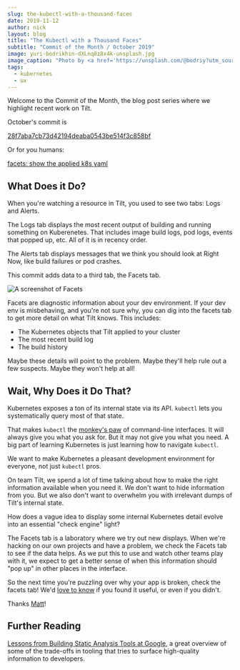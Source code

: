 ```yaml
---
slug: the-kubectl-with-a-thousand-faces
date: 2019-11-12
author: nick
layout: blog
title: "The Kubectl with a Thousand Faces"
subtitle: "Commit of the Month / October 2019"
image: yuri-bodrikhin-dXLnq8z8x4k-unsplash.jpg
image_caption: "Photo by <a href='https://unsplash.com/@bodriy?utm_source=unsplash&utm_medium=referral&utm_content=creditCopyText'>Yuri Bodrikhin</a> on <a href='https://unsplash.com/backgrounds/art/diamond?utm_source=unsplash&utm_medium=referral&utm_content=creditCopyText'>Unsplash</a>"
tags:
  - kubernetes
  - ux
---
```


Welcome to the Commit of the Month, the blog post series where we highlight
recent work on Tilt.

October's commit is

[28f7aba7cb73d42194deaba0543be514f3c858bf](https://github.com/windmilleng/tilt/commit/28f7aba7cb73d42194deaba0543be514f3c858bf)

Or for you humans:

[facets: show the applied k8s yaml](https://github.com/windmilleng/tilt/pull/2440)

## What Does it Do?

When you're watching a resource in Tilt, you used to see two tabs: Logs and Alerts.

The Logs tab displays the most recent output of building and running something
on Kuberenetes. That includes image build logs, pod logs, events that popped up,
etc. All of it is in recency order.

The Alerts tab displays messages that we think you should look at Right Now,
like build failures or pod crashes.

This commit adds data to a third tab, the Facets tab.

![A screenshot of Facets](/assets/images/the-kubectl-with-a-thousand-faces/facet-screenshot.png)

Facets are diagnostic information about your dev environment. If your dev env is
misbehaving, and you're not sure why, you can dig into the facets tab to get
more detail on what Tilt knows. This includes:

- The Kubernetes objects that Tilt applied to your cluster
- The most recent build log
- The build history

Maybe these details will point to the problem. Maybe they'll help rule out a few
suspects. Maybe they won't help at all!

## Wait, Why Does it Do That?

Kubernetes exposes a ton of its internal state via
its API. `kubectl` lets you systematically query most of that state.

That makes `kubectl` the
[monkey's paw](https://en.wikipedia.org/wiki/The_Monkey%27s_Paw) of command-line
interfaces. It will always give you what you ask for. But it may not give you
what you need. A big part of learning Kubernetes is just learning how to navigate `kubectl`.

We want to make Kubernetes a pleasant development environment for everyone, not
just `kubectl` pros.

On team Tilt, we spend a lot of time talking about how to make the right
information available when you need it. We don't want to hide information from
you. But we also don't want to overwhelm you with irrelevant dumps of Tilt's
internal state.

How does a vague idea to display some internal Kubernetes detail evolve into an
essential "check engine" light?

The Facets tab is a laboratory where we try out new displays. When we're hacking
on our own projects and have a problem, we check the Facets tab to see if the
data helps. As we put this to use and watch other teams play with it, we expect to
get a better sense of when this information should "pop up" in other places in
the interface.

So the next time you're puzzling over why your app is broken, check the facets
tab! We'd [love to know](https://tilt.dev/contact) if you found it useful, or even if you didn't.

Thanks [Matt](https://github.com/landism)!

## Further Reading

[Lessons from Building Static Analysis Tools at Google](https://cacm.acm.org/magazines/2018/4/226371-lessons-from-building-static-analysis-tools-at-google/fulltext),
a great overview of some of the trade-offs in tooling that tries to
surface high-quality information to developers.



